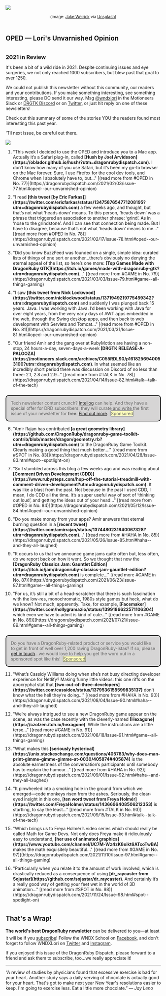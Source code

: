 <div style="display:none;font-size:0;line-height:0;max-height:0;mso-hide:all">DRD097: [TBD]</div>

![](https://dragonrubydispatch.com/assets/images/rearview-590x398.png)

<div style="font-size: small; text-align: center; padding-bottom: 20px;">(image: <a href="https://unsplash.com/@weirick?utm_source=unsplash&utm_medium=referral&utm_content=creditCopyText">Jake Weirick</a> via <a href="https://unsplash.com">Unsplash</a>)</div>

## OPED &#8212; Lori's Unvarnished Opinion

<div style="font-size: large; text-align: left; padding-top: 20px;"><b>2021 in Review</b></div>

It's been a bit of a wild ride in 2021. Despite continuing issues and eye surgeries, we not only reached 1000 subscribers, but blew past that goal to over 1250.

We could not publish this newsletter without this community, our readers and your contributions. If you make something interesting, see something interesting, please DO send it our way. Msg [@wndxlori](https://motioneers.slack.com/team/U1E9087PE) in the Motioneers Slack or [DRGTK Discord](https://discord.com/channels/608064116111966245) or on [Twitter](https://twitter.com/wndxlori), or just hit reply on one of these newsletters!


Check out this summary of some of the stories YOU the readers found most interesting this past year.

'Til next issue, be careful out there.

![](https://dragonrubydispatch.com/assets/images/lori-olson-signature.jpg)

<ol>

<li style="padding-bottom: 10px">"This week I decided to use the OPED and introduce you to a Mac app. Actually it’s a Safari plug-in, called <b>[Hush by Joel Arvidsson](https://oblador.github.io/hush/?utm=dragonrubydispatch.com)</b>. I don’t know how many of you use Safari, but it’s been my go-to browser on the Mac forever. Sure, I use Firefox for the cool dev tools, and Chrome when I absolutely have to, but…" [(read more from #OPED in No. 77)](https://dragonrubydispatch.com/2021/02/03/Issue-77.html#oped--our-unvarnished-opinion)</li>

<img src="https://dragonrubydispatch.com/assets/images/hush-590x398.png" alt="">

<li style="padding-bottom: 10px">"I read <b>[this tweet [by Eric Farkas]](https://twitter.com/ericfarkas/status/1347587654771208195?utm=dragonrubydispatch.com)</b> a few weeks ago, and thought, but that’s not what ‘heads down’ means. To this person, ‘heads down’ was a phrase that triggered an association to another phrase: ‘grind’. As in ‘nose to the grindstone’. And I can see that connection being made. But I have to disagree, because that’s not what ‘heads down’ means to me..." [(read more from #OPED in No. 78)](https://dragonrubydispatch.com/2021/02/17/Issue-78.html#oped--our-unvarnished-opinion)</li>

<li style="padding-bottom: 10px">"Did you know BuzzFeed was founded on a single, simple idea: curated lists of things of one sort or another...there’s obviously no denying the eternal appeal of the list, so here’s one more: <b>[Top Games Made with DragonRuby GTK](https://itch.io/games/made-with-dragonruby-gtk?utm=dragonrubydispatch.com)</b>..." [(read more from #GAME in No. 79)](https://dragonrubydispatch.com/2021/03/03/Issue-79.html#game--all-things-gaming)</li>

<li style="padding-bottom: 10px">"I saw <b>[this tweet from Nick Lockwood](https://twitter.com/nicklockwood/status/1371949219775459342?utm=dragonrubydispatch.com)</b> and suddenly I was plunged back 15 years. Java. I was working with Java. I’d been working with Java for over eight years, from the very early days of AWT apps embedded in the web, through the Swing desktop apps, and then back to web development with Servlets and Tomcat..." [(read more from #OPED in No. 81)](https://dragonrubydispatch.com/2021/03/31/Issue-81.html#oped--our-unvarnished-opinion)</li>

<li style="padding-bottom: 10px">"Our friend Amir and the gang over at RubyMotion are having a non-stop, 24 hours-a-day, seven-days-a-week <b>[DRGTK RELEASE-A-PALOOZA](https://motioneers.slack.com/archives/C055RDLS0/p1618256940053100?utm=dragonrubydispatch.com)</b>. In what seemed like an incredibly short period there was discussion on Discord of no less than three: 2.1, 2.8 and 2.9..." [(read more from #TALK in No. 78)](https://dragonrubydispatch.com/2021/04/14/Issue-82.html#talk--talk-of-the-tech)</li>

</ol>

<div style="background: #D6D5D5; padding: 15px; border-style: solid; border-width: 2px; border-color: black; margin-bottom: 15px; border-radius: 10px;" ><span style="color: #666666;">Tech newsletter content crunch? <a href="https://intellog.com/content-crunch.html">Intellog</a> can help. And they have a special offer for DRD subscribers: they will curate and write the first issue of your newsletter for <b>free</b>. <a href="https://intellog.com/content-crunch.html">Find out more</a>.&nbsp;&nbsp;<span style="background-color: #FFFFBB; border-style: solid; border-width: 1px; border-color: #666666">Sponsored</span></span></div>

<ol start="6">

<li style="padding-bottom: 10px">"Amir Rajan has contributed <b>[a great geometry library](https://github.com/DragonRuby/dragonruby-game-toolkit-contrib/blob/master/dragon/geometry.rb?utm=dragonrubydispatch.com)</b> to the DragonRuby Game Toolkit. Clearly making a good thing that much better...." [(read more from #SPOT in No. 83)](https://dragonrubydispatch.com/2021/04/28/Issue-83.html#spot--spotlight-on)</li>

<li style="padding-bottom: 10px">"So I stumbled across this blog a few weeks ago and was reading about <b>[Comment Driven Development (CDD)](https://www.rubysteps.com/hop-off-the-tutorial-treadmill-with-comment-driven-development?utm=dragonrubydispatch.com)</b>. It was like a blast from the past. Not because in the past I used CDD, I mean, I do CDD all the time. It’s a super useful way of sort of ‘thinking out loud’, and getting the ideas out of your head..." [(read more from #OPED in No. 84)](https://dragonrubydispatch.com/2021/05/12/Issue-84.html#oped--our-unvarnished-opinion)</li>

<li style="padding-bottom: 10px">"Do you make money from your apps? Amir answers that eternal burning question in a <b>[recent tweet](https://twitter.com/amirrajan/status/1374480231940067328?utm=dragonrubydispatch.com)</b>..." [(read more from #HAHA in No. 85)](https://dragonrubydispatch.com/2021/05/26/Issue-85.html#haha--and-they-all-laughed)</li>

<img src="https://dragonrubydispatch.com/assets/images/do-you-make-money-590x340.png" alt="">

<li style="padding-bottom: 10px">"It occurs to us that we announce game jams quite often but, less often, do we report back on how it went. So we thought that now the <b>[DragonRuby Classics Jam: Gauntlet Edition](https://itch.io/jam/dragonruby-classics-jam-gauntlet-edition?utm=dragonrubydispatch.com)</b> is complete..." [(read more #GAME in No. 87)](https://dragonrubydispatch.com/2021/06/23/Issue-87.html#game--all-things-gaming)</li>

<li style="padding-bottom: 10px">"For us, it’s still a bit of a head-scratcher that there is such fascination with the low-res, monochromatic, 1980s style games but heck, what do we know? Not much, apparently. Take, for example, <b>[Facemaker](https://twitter.com/hollygramazio/status/1399186622571106304)</b> which even we have to admit is kind of cute..." [(read more from #GAME in No. 89)](https://dragonrubydispatch.com/2021/07/21/Issue-89.html#game--all-things-gaming)</li>

</ol>

<div style="background: #D6D5D5; padding: 15px; border-style: solid; border-width: 2px; border-color: black; margin-bottom: 15px; border-radius: 10px;" ><span style="color: #666666;">Do you have a DragonRuby-related product or service you would like to get in front of well over 1,200 raving DragonRuby-istas? If so, please <a href="mailto:lori@wndx.com">get in touch</a>...we would love to help you get the word out in a sponsored spot like this!&nbsp;&nbsp;<span style="background-color: #FFFFBB; border-style: solid; border-width: 1px; border-color: #666666">Sponsored</span></span></div>

<ol start="11">

<li style="padding-bottom: 10px">"What’s Cassidy Williams doing when she’s not busy directing developer experience for Netlify? Making funny little videos: this one riffs on the apocryphal stat that <b>[two-out-of-three-developers](https://twitter.com/cassidoo/status/1379536155599835137)</b> don’t know what the hell they’re doing..." [(read more from #HAHA in No. 90)](https://dragonrubydispatch.com/2021/08/04/Issue-90.html#haha--and-they-all-laughed)</li>

<img src="https://dragonrubydispatch.com/assets/images/cassidoo-590x336.png" alt="">

<li style="padding-bottom: 10px">"We’re always intrigued to see a new DragonRuby game appear on the scene, as was the case recently with the cleverly-named <b>[Hexagone](https://czolzen.itch.io/hexagone)</b>. While the instructions are a little terse..." [(read more #GAME in No. 91)](https://dragonrubydispatch.com/2021/08/18/Issue-91.html#game--all-things-gaming)</li>

<li style="padding-bottom: 10px">"What makes this <b>[seriously hysterical](https://unix.stackexchange.com/questions/405783/why-does-man-print-gimme-gimme-gimme-at-0030/405874#405874)</b> is the absolute earnestness of the conversation’s participants until somebody has to explain the humour..." [(read more from #HAHA in No. 92)](https://dragonrubydispatch.com/2021/09/01/Issue-92.html#haha--and-they-all-laughed)</li>

<li style="padding-bottom: 10px">"It pinwheeled into a smoking hole in the ground from which we emerged—code monkeys risen from the ashes. Seriously, the clear-eyed insight in this one, <b>[ten word tweet from Freya Holmér](https://twitter.com/FreyaHolmer/status/1436696408506212353)</b> is startling, to say the least..." [(read more from #TALK in No. 93)](https://dragonrubydispatch.com/2021/09/15/Issue-93.html#talk--talk-of-the-tech)</li>

<li style="padding-bottom: 10px">"Which brings us to Freya Holmér’s video series which should really be called Math for Game Devs. Not only does Freya make it ridiculously easy to understand, <b>[her use of animated graphics](https://www.youtube.com/channel/UC7M-Wz4zK8oikt6ATcoTwBA)</b> makes the math exquisitely beautiful..." [(read more from #GAME in No. 97)](https://dragonrubydispatch.com/2021/11/10/Issue-97.html#game--all-things-gaming)</li>

<li style="padding-bottom: 10px">"Particularly when you relate it to the amount of work involved, which is drastically reduced as a consequence of using <b>[dr_raycaster from Sojastar](https://github.com/sojastar/dr_raycaster)</b>. And certainly it’s a really good way of getting your feet wet in the world of 3D animation..." [(read more from #SPOT in No. 98)](https://dragonrubydispatch.com/2021/11/24/Issue-98.html#spot--spotlight-on)</li>

</ol>

## That's a Wrap!

**The world's best DragonRuby newsletter** can be delivered to you&#8212;at least it will be if you [subscribe](https://motivated-experimenter-209.ck.page/bd51551808)! Follow the WNDX School on [Facebook](https://www.facebook.com/wndxschool), and don't forget to follow WNDXLori on [Twitter](https://twitter.com/wndxlori) and [Instagram](https://instagram.com/wndxlori).

If you enjoyed this issue of the DragonRuby Dispatch, please forward to a friend and ask them to subscribe, too...we really appreciate it!

<hr/>

&ldquo;A review of studies by physicians found that excessive exercise is bad for your heart. Another study says a daily serving of chocolate is actually good for your heart. That's got to make next year New Year's resolutions easier to keep. I'm going to exercise less. Eat a little more chocolate.&rdquo; &mdash; <em>Jay Leno</em>
